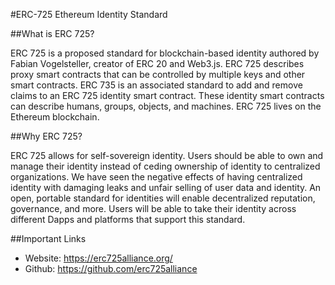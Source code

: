 #ERC-725 Ethereum Identity Standard

##What is ERC 725?

ERC 725 is a proposed standard for blockchain-based identity authored by Fabian Vogelsteller, creator of ERC 20 and Web3.js. ERC 725 describes proxy smart contracts that can be controlled by multiple keys and other smart contracts. ERC 735 is an associated standard to add and remove claims to an ERC 725 identity smart contract. These identity smart contracts can describe humans, groups, objects, and machines. ERC 725 lives on the Ethereum blockchain.

##Why ERC 725?

ERC 725 allows for self-sovereign identity. Users should be able to own and manage their identity instead of ceding ownership of identity to centralized organizations. We have seen the negative effects of having centralized identity with damaging leaks and unfair selling of user data and identity. An open, portable standard for identities will enable decentralized reputation, governance, and more. Users will be able to take their identity across different Dapps and platforms that support this standard.

##Important Links
* Website: https://erc725alliance.org/
* Github: https://github.com/erc725alliance
